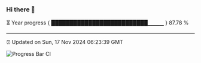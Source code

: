 ### Hi there 👋

⏳ Year progress { ██████████████████████████▁▁▁▁ } 87.78 %

---

⏰ Updated on Sun, 17 Nov 2024 06:23:39 GMT

![Progress Bar CI](https://github.com/liununu/liununu/workflows/Progress%20Bar%20CI/badge.svg)
